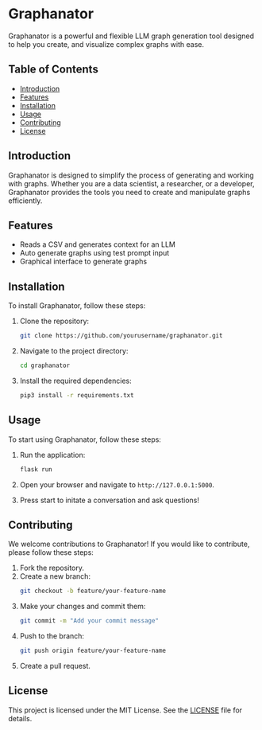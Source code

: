 # Graphanator

Graphanator is a powerful and flexible LLM graph generation tool designed to help you create, and visualize complex graphs with ease.

## Table of Contents

- [Introduction](#introduction)
- [Features](#features)
- [Installation](#installation)
- [Usage](#usage)
- [Contributing](#contributing)
- [License](#license)

## Introduction

Graphanator is designed to simplify the process of generating and working with graphs. Whether you are a data scientist, a researcher, or a developer, Graphanator provides the tools you need to create and manipulate graphs efficiently.

## Features

- Reads a CSV and generates context for an LLM
- Auto generate graphs using test prompt input
- Graphical interface to generate graphs

## Installation

To install Graphanator, follow these steps:

1. Clone the repository:
    ```bash
    git clone https://github.com/yourusername/graphanator.git
    ```
2. Navigate to the project directory:
    ```bash
    cd graphanator
    ```
3. Install the required dependencies:
    ```bash
    pip3 install -r requirements.txt
    ```

## Usage

To start using Graphanator, follow these steps:

1. Run the application:
    ```bash
    flask run
    ```
2. Open your browser and navigate to `http://127.0.0.1:5000`.

3. Press start to initate a conversation and ask questions!

## Contributing

We welcome contributions to Graphanator! If you would like to contribute, please follow these steps:

1. Fork the repository.
2. Create a new branch:
    ```bash
    git checkout -b feature/your-feature-name
    ```
3. Make your changes and commit them:
    ```bash
    git commit -m "Add your commit message"
    ```
4. Push to the branch:
    ```bash
    git push origin feature/your-feature-name
    ```
5. Create a pull request.

## License

This project is licensed under the MIT License. See the [LICENSE](LICENSE) file for details.